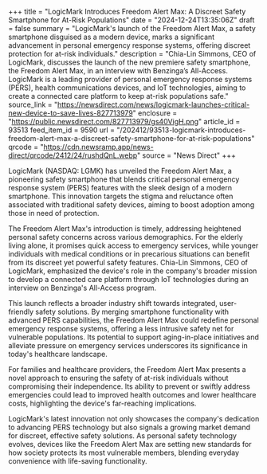 +++
title = "LogicMark Introduces Freedom Alert Max: A Discreet Safety Smartphone for At-Risk Populations"
date = "2024-12-24T13:35:06Z"
draft = false
summary = "LogicMark's launch of the Freedom Alert Max, a safety smartphone disguised as a modern device, marks a significant advancement in personal emergency response systems, offering discreet protection for at-risk individuals."
description = "Chia-Lin Simmons, CEO of LogicMark, discusses the launch of the new premiere safety smartphone, the Freedom Alert Max, in an interview with Benzinga’s All-Access. LogicMark is a leading provider of personal emergency response systems (PERS), health communications devices, and IoT technologies, aiming to create a connected care platform to keep at-risk populations safe."
source_link = "https://newsdirect.com/news/logicmark-launches-critical-new-device-to-save-lives-827713979"
enclosure = "https://public.newsdirect.com/827713979/gs40VigH.png"
article_id = 93513
feed_item_id = 9590
url = "/202412/93513-logicmark-introduces-freedom-alert-max-a-discreet-safety-smartphone-for-at-risk-populations"
qrcode = "https://cdn.newsramp.app/news-direct/qrcode/2412/24/rushdQnL.webp"
source = "News Direct"
+++

<p>LogicMark (NASDAQ: LGMK) has unveiled the Freedom Alert Max, a pioneering safety smartphone that blends critical personal emergency response system (PERS) features with the sleek design of a modern smartphone. This innovation targets the stigma and reluctance often associated with traditional safety devices, aiming to boost adoption among those in need of protection.</p><p>The Freedom Alert Max's introduction is timely, addressing heightened personal safety concerns across various demographics. For the elderly living alone, it promises quick access to emergency services, while younger individuals with medical conditions or in precarious situations can benefit from its discreet yet powerful safety features. Chia-Lin Simmons, CEO of LogicMark, emphasized the device's role in the company's broader mission to develop a connected care platform through IoT technologies during an interview on Benzinga's All-Access program.</p><p>This launch reflects a broader industry shift towards integrated, user-friendly safety solutions. By merging smartphone functionality with advanced PERS capabilities, the Freedom Alert Max could redefine personal emergency response systems, offering a less intrusive safety net for vulnerable populations. Its potential to support aging-in-place initiatives and alleviate pressure on emergency services underscores its significance in today's healthcare landscape.</p><p>For families and healthcare providers, the Freedom Alert Max presents a novel approach to ensuring the safety of at-risk individuals without compromising their independence. Its ability to prevent or swiftly address emergencies could lead to improved health outcomes and lower healthcare costs, highlighting the device's far-reaching implications.</p><p>LogicMark's latest innovation not only showcases the company's dedication to advancing PERS technology but also signals a growing market demand for discreet, effective safety solutions. As personal safety technology evolves, devices like the Freedom Alert Max are setting new standards for how society protects its most vulnerable members, blending everyday convenience with life-saving functionality.</p>